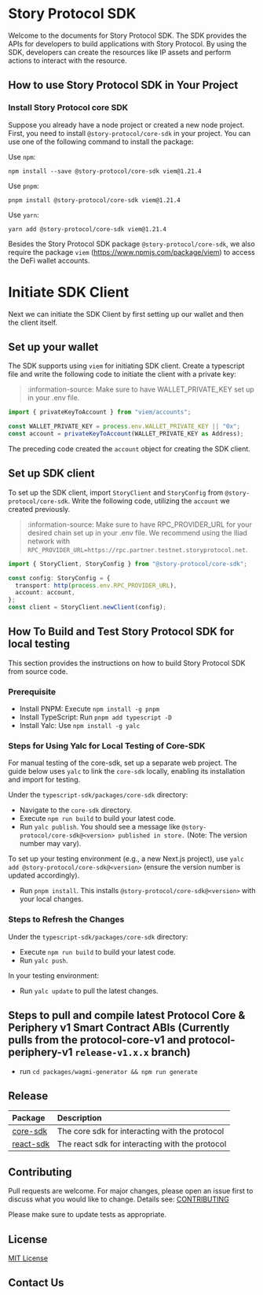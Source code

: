 # Story Protocol SDK

Welcome to the documents for Story Protocol SDK. The SDK provides the APIs for developers to build applications with Story Protocol. By using the SDK, developers can create the resources like IP assets and perform actions to interact with the resource.

## How to use Story Protocol SDK in Your Project

### Install Story Protocol core SDK

Suppose you already have a node project or created a new node project. First, you need to install `@story-protocol/core-sdk` in your project. You can use one of the following command to install the package:

Use `npm`:

```
npm install --save @story-protocol/core-sdk viem@1.21.4
```

Use `pnpm`:

```
pnpm install @story-protocol/core-sdk viem@1.21.4
```

Use `yarn`:

```
yarn add @story-protocol/core-sdk viem@1.21.4
```

Besides the Story Protocol SDK package `@story-protocol/core-sdk`, we also require the package `viem` (https://www.npmjs.com/package/viem) to access the DeFi wallet accounts.

# Initiate SDK Client

Next we can initiate the SDK Client by first setting up our wallet and then the client itself.

## Set up your wallet

The SDK supports using `viem` for initiating SDK client. Create a typescript file and write the following code to initiate the client with a private key:

> :information-source: Make sure to have WALLET_PRIVATE_KEY set up in your .env file.

```typescript index.ts
import { privateKeyToAccount } from "viem/accounts";

const WALLET_PRIVATE_KEY = process.env.WALLET_PRIVATE_KEY || "0x";
const account = privateKeyToAccount(WALLET_PRIVATE_KEY as Address);
```

The preceding code created the `account` object for creating the SDK client.

## Set up SDK client

To set up the SDK client, import `StoryClient` and `StoryConfig` from `@story-protocol/core-sdk`. Write the following code, utilizing the `account` we created previously.

> :information-source: Make sure to have RPC_PROVIDER_URL for your desired chain set up in your .env file. We recommend using the Iliad network with `RPC_PROVIDER_URL=https://rpc.partner.testnet.storyprotocol.net`.

```typescript index.ts
import { StoryClient, StoryConfig } from "@story-protocol/core-sdk";

const config: StoryConfig = {
  transport: http(process.env.RPC_PROVIDER_URL),
  account: account,
};
const client = StoryClient.newClient(config);
```

## How To Build and Test Story Protocol SDK for local testing

This section provides the instructions on how to build Story Protocol SDK from source code.

### Prerequisite

- Install PNPM: Execute `npm install -g pnpm`
- Install TypeScript: Run `pnpm add typescript -D`
- Install Yalc: Use `npm install -g yalc`

### Steps for Using Yalc for Local Testing of Core-SDK

For manual testing of the core-sdk, set up a separate web project. The guide below uses `yalc` to link the `core-sdk` locally, enabling its installation and import for testing.

Under the `typescript-sdk/packages/core-sdk` directory:

- Navigate to the `core-sdk` directory.
- Execute `npm run build` to build your latest code.
- Run `yalc publish`. You should see a message like `@story-protocol/core-sdk@<version> published in store.` (Note: The version number may vary).

To set up your testing environment (e.g., a new Next.js project), use `yalc add @story-protocol/core-sdk@<version>` (ensure the version number is updated accordingly).

- Run `pnpm install`. This installs `@story-protocol/core-sdk@<version>` with your local changes.

### Steps to Refresh the Changes

Under the `typescript-sdk/packages/core-sdk` directory:

- Execute `npm run build` to build your latest code.
- Run `yalc push`.

In your testing environment:

- Run `yalc update` to pull the latest changes.

## Steps to pull and compile latest Protocol Core & Periphery v1 Smart Contract ABIs (Currently pulls from the protocol-core-v1 and protocol-periphery-v1 `release-v1.x.x` branch)

- run `cd packages/wagmi-generator && npm run generate`

## Release

| Package                           | Description                                     |
| :-------------------------------- | :---------------------------------------------- |
| [core-sdk](./packages/core-sdk)   | The core sdk for interacting with the protocol  |
| [react-sdk](./packages/react-sdk) | The react sdk for interacting with the protocol |

## Contributing

Pull requests are welcome. For major changes, please open an issue first
to discuss what you would like to change. Details see: [CONTRIBUTING](/CONTRIBUTING.md)

Please make sure to update tests as appropriate.

## License

[MIT License](/LICENSE.md)

## Contact Us

